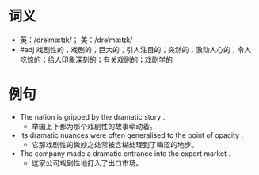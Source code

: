# 词义
- 英：/drəˈmætɪk/； 美：/drəˈmætɪk/
- #adj 戏剧性的；戏剧的；巨大的；引人注目的；突然的；激动人心的；令人吃惊的；给人印象深刻的；有关戏剧的；戏剧学的
# 例句
- The nation is gripped by the dramatic story .
	- 举国上下都为那个戏剧性的故事牵动着。
- Its dramatic nuances were often generalised to the point of opacity .
	- 它那戏剧性的微妙之处常被含糊处理到了晦涩的地步。
- The company made a dramatic entrance into the export market .
	- 这家公司戏剧性地打入了出口市场。
